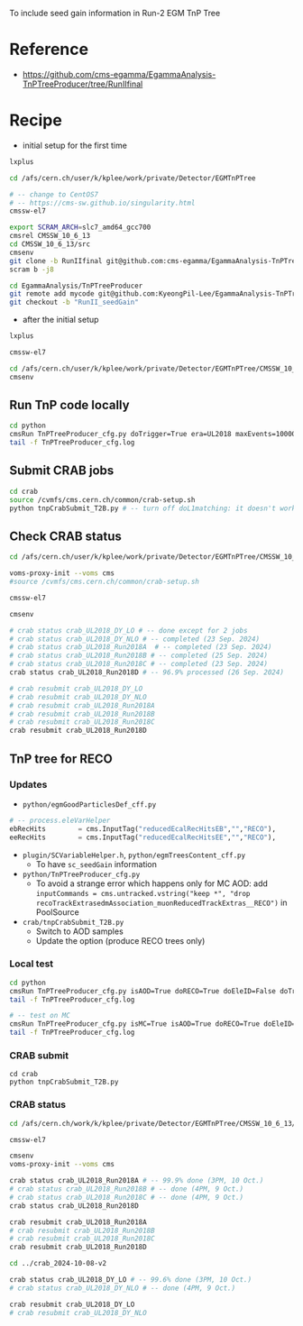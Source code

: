 To include seed gain information in Run-2 EGM TnP Tree

# Reference

* https://github.com/cms-egamma/EgammaAnalysis-TnPTreeProducer/tree/RunIIfinal

# Recipe

* initial setup for the first time

```bash
lxplus

cd /afs/cern.ch/user/k/kplee/work/private/Detector/EGMTnPTree

# -- change to CentOS7
# -- https://cms-sw.github.io/singularity.html
cmssw-el7

export SCRAM_ARCH=slc7_amd64_gcc700
cmsrel CMSSW_10_6_13
cd CMSSW_10_6_13/src
cmsenv
git clone -b RunIIfinal git@github.com:cms-egamma/EgammaAnalysis-TnPTreeProducer.git EgammaAnalysis/TnPTreeProducer
scram b -j8

cd EgammaAnalysis/TnPTreeProducer
git remote add mycode git@github.com:KyeongPil-Lee/EgammaAnalysis-TnPTreeProducer.git
git checkout -b "RunII_seedGain"

```

* after the initial setup

```bash
lxplus

cmssw-el7

cd /afs/cern.ch/user/k/kplee/work/private/Detector/EGMTnPTree/CMSSW_10_6_13/src/EgammaAnalysis/TnPTreeProducer
cmsenv
```

## Run TnP code locally

```bash
cd python
cmsRun TnPTreeProducer_cfg.py doTrigger=True era=UL2018 maxEvents=10000 >&TnPTreeProducer_cfg.log& \
tail -f TnPTreeProducer_cfg.log

```



## Submit CRAB jobs

```bash
cd crab
source /cvmfs/cms.cern.ch/common/crab-setup.sh
python tnpCrabSubmit_T2B.py # -- turn off doL1matching: it doesn't work if doL1matching=True...

```



## Check CRAB status

```bash
cd /afs/cern.ch/user/k/kplee/work/private/Detector/EGMTnPTree/CMSSW_10_6_13/src/EgammaAnalysis/TnPTreeProducer/crab/crab_2024-09-19

voms-proxy-init --voms cms
#source /cvmfs/cms.cern.ch/common/crab-setup.sh

cmssw-el7

cmsenv

# crab status crab_UL2018_DY_LO # -- done except for 2 jobs
# crab status crab_UL2018_DY_NLO # -- completed (23 Sep. 2024)
# crab status crab_UL2018_Run2018A  # -- completed (23 Sep. 2024)
# crab status crab_UL2018_Run2018B # -- completed (25 Sep. 2024)
# crab status crab_UL2018_Run2018C # -- completed (23 Sep. 2024)
crab status crab_UL2018_Run2018D # -- 96.9% processed (26 Sep. 2024)

# crab resubmit crab_UL2018_DY_LO
# crab resubmit crab_UL2018_DY_NLO
# crab resubmit crab_UL2018_Run2018A
# crab resubmit crab_UL2018_Run2018B
# crab resubmit crab_UL2018_Run2018C
crab resubmit crab_UL2018_Run2018D
```



## TnP tree for RECO

### Updates

* `python/egmGoodParticlesDef_cff.py`

```python
# -- process.eleVarHelper
ebRecHits        = cms.InputTag("reducedEcalRecHitsEB","","RECO"),
eeRecHits        = cms.InputTag("reducedEcalRecHitsEE","","RECO"),
```

* `plugin/SCVariableHelper.h`, `python/egmTreesContent_cff.py`
  * To have `sc_seedGain` information
* `python/TnPTreeProducer_cfg.py`
  * To avoid a strange error which happens only for MC AOD:
    add `inputCommands = cms.untracked.vstring("keep *", "drop recoTrackExtrasedmAssociation_muonReducedTrackExtras__RECO")` in PoolSource
* `crab/tnpCrabSubmit_T2B.py`
  * Switch to AOD samples
  * Update the option (produce RECO trees only)

### Local test

```bash
cd python
cmsRun TnPTreeProducer_cfg.py isAOD=True doRECO=True doEleID=False doTrigger=False era=UL2018 maxEvents=10000 >&TnPTreeProducer_cfg.log& \
tail -f TnPTreeProducer_cfg.log

# -- test on MC
cmsRun TnPTreeProducer_cfg.py isMC=True isAOD=True doRECO=True doEleID=False doTrigger=False era=UL2018 maxEvents=1000 >&TnPTreeProducer_cfg.log& \
tail -f TnPTreeProducer_cfg.log
```

### CRAB submit

```
cd crab
python tnpCrabSubmit_T2B.py
```

### CRAB status

```bash
cd /afs/cern.ch/work/k/kplee/private/Detector/EGMTnPTree/CMSSW_10_6_13/src/EgammaAnalysis/TnPTreeProducer/crab/crab_2024-10-08

cmssw-el7

cmsenv
voms-proxy-init --voms cms

crab status crab_UL2018_Run2018A # -- 99.9% done (3PM, 10 Oct.)
# crab status crab_UL2018_Run2018B # -- done (4PM, 9 Oct.)
# crab status crab_UL2018_Run2018C # -- done (4PM, 9 Oct.)
crab status crab_UL2018_Run2018D

crab resubmit crab_UL2018_Run2018A
# crab resubmit crab_UL2018_Run2018B
# crab resubmit crab_UL2018_Run2018C
crab resubmit crab_UL2018_Run2018D

cd ../crab_2024-10-08-v2

crab status crab_UL2018_DY_LO # -- 99.6% done (3PM, 10 Oct.)
# crab status crab_UL2018_DY_NLO # -- done (4PM, 9 Oct.)

crab resubmit crab_UL2018_DY_LO
# crab resubmit crab_UL2018_DY_NLO
```

